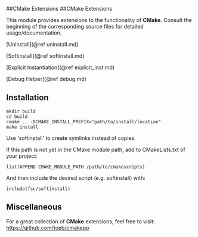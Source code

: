 ##CMake Extensions
##CMake Extensions

This module provides extensions to the functionality of __CMake__. Consult the
beginning of the corresponding source files for detailed usage/documentation.

[Uninstall](@ref uninstall.md)

[Softinstall](@ref softinstall.md)

[Explicit Instantiation](@ref explicit_inst.md)

[Debug Helper](@ref debug.md)

## Installation

    mkdir build
    cd build
    cmake .. -DCMAKE_INSTALL_PREFIX="path/to/install/location"
    make install

Use 'softinstall' to create symlinks instead of copies.

If this path is not yet in the CMake module path, add to CMakeLists.txt of your project:
    
    list(APPEND CMAKE_MODULE_PATH /path/to/cmakescripts)

And then include the desired script (e.g. softinstall) with:

    include(fsc/softinstall)

## Miscellaneous

For a great collection of __CMake__ extensions, feel free to visit:
https://github.com/toeb/cmakepp
